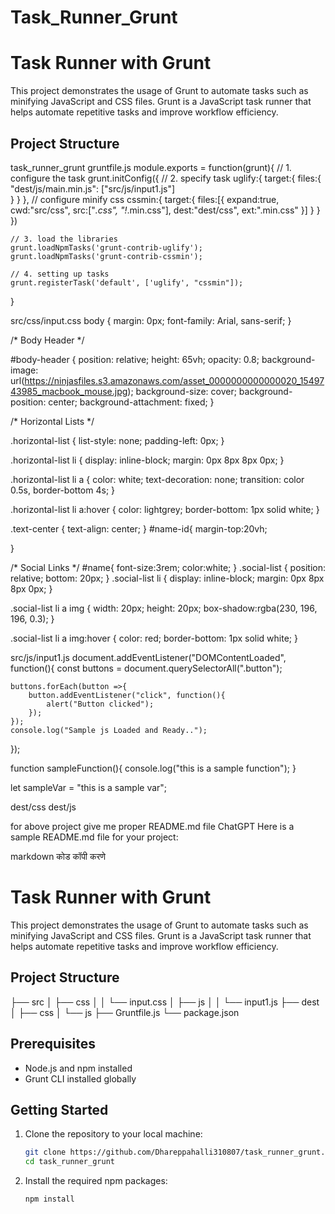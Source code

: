 # Task_Runner_Grunt

# Task Runner with Grunt

This project demonstrates the usage of Grunt to automate tasks such as minifying JavaScript and CSS files. Grunt is a JavaScript task runner that helps automate repetitive tasks and improve workflow efficiency.

## Project Structure



task_runner_grunt
gruntfile.js
module.exports = function(grunt){
    // 1. configure the task
    grunt.initConfig({
        // 2. specify task
        uglify:{
            target:{
                files:{
                 "dest/js/main.min.js": ["src/js/input1.js"]   
                }
            }
        },
        // configure minify css
        cssmin:{
            target:{
                files:[{
                    expand:true,
                    cwd:"src/css",
                    src:["*.css", "!*.min.css"],
                    dest:"dest/css",
                    ext:".min.css"
                }]
            }
        }
    })

    // 3. load the libraries
    grunt.loadNpmTasks('grunt-contrib-uglify');
    grunt.loadNpmTasks('grunt-contrib-cssmin');

    // 4. setting up tasks
    grunt.registerTask('default', ['uglify', "cssmin"]);
}

src/css/input.css
body {
    margin: 0px;
      font-family: Arial, sans-serif;
  }
  
  /* Body Header */
  
  #body-header {
    position: relative;
    height: 65vh;
    opacity: 0.8;
    background-image: url(https://ninjasfiles.s3.amazonaws.com/asset_0000000000000020_1549743985_macbook_mouse.jpg);
    background-size: cover;
    background-position: center;
    background-attachment: fixed;
  }
  
  /* Horizontal Lists */
  
  .horizontal-list {
    list-style: none;
    padding-left: 0px;
  }
  
  .horizontal-list li {
    display: inline-block;
    margin: 0px 8px 8px 0px;
  }
  
  .horizontal-list li a {
    color: white;
    text-decoration: none;
    transition: color 0.5s, border-bottom 4s;
  }
  
  .horizontal-list li a:hover {
    color: lightgrey;
    border-bottom: 1px solid white;
  }
  
  .text-center {
    text-align: center;
  }
  #name-id{
      margin-top:20vh;
      
  }
  
  /* Social Links */
  #name{
      font-size:3rem;
      color:white;
  }
  .social-list {
      position: relative;
      bottom: 20px;
  }
  .social-list li {
      display: inline-block;
      margin: 0px 8px 8px 0px;
  }
  
  .social-list li a img {
      width: 20px;
      height: 20px;
      box-shadow:rgba(230, 196, 196, 0.3);
  }
  
  .social-list li a img:hover {
    color: red;
    border-bottom: 1px solid white;
  }
  
  

src/js/input1.js
document.addEventListener("DOMContentLoaded", function(){
    const buttons = document.querySelectorAll(".button");

    buttons.forEach(button =>{
        button.addEventListener("click", function(){
            alert("Button clicked");
        });
    });
    console.log("Sample js Loaded and Ready..");
});

function sampleFunction(){
    console.log("this is a sample function");
}

let sampleVar = "this is a sample var";

dest/css
dest/js

for above project give me proper README.md file
ChatGPT
Here is a sample README.md file for your project:

markdown
कोड कॉपी करणे
# Task Runner with Grunt

This project demonstrates the usage of Grunt to automate tasks such as minifying JavaScript and CSS files. Grunt is a JavaScript task runner that helps automate repetitive tasks and improve workflow efficiency.

## Project Structure

├── src
│ ├── css
│ │ └── input.css
│ ├── js
│ │ └── input1.js
├── dest
│ ├── css
│ └── js
├── Gruntfile.js
└── package.json


## Prerequisites

- Node.js and npm installed
- Grunt CLI installed globally

## Getting Started

1. Clone the repository to your local machine:

    ```sh
    git clone https://github.com/Dhareppahalli310807/task_runner_grunt.git
    cd task_runner_grunt
    ```

2. Install the required npm packages:

    ```sh
    npm install
    ```

